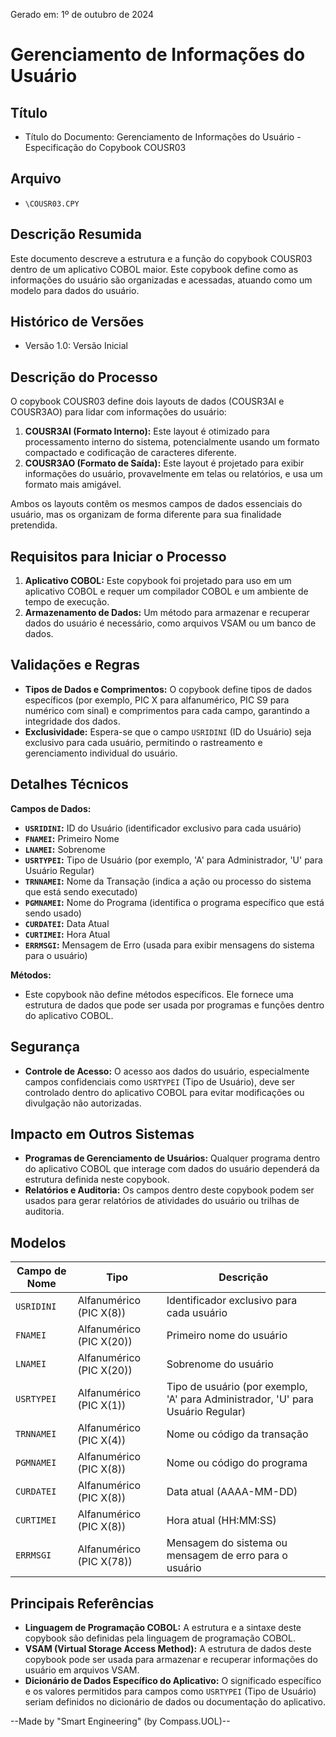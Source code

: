 Gerado em: 1º de outubro de 2024

# Gerenciamento de Informações do Usuário

## Título

- Título do Documento: Gerenciamento de Informações do Usuário - Especificação do Copybook COUSR03

## Arquivo

- `\COUSR03.CPY`

## Descrição Resumida

Este documento descreve a estrutura e a função do copybook COUSR03 dentro de um aplicativo COBOL maior. Este copybook define como as informações do usuário são organizadas e acessadas, atuando como um modelo para dados do usuário.

## Histórico de Versões

- Versão 1.0: Versão Inicial

## Descrição do Processo

O copybook COUSR03 define dois layouts de dados (COUSR3AI e COUSR3AO) para lidar com informações do usuário:

1. **COUSR3AI (Formato Interno):** Este layout é otimizado para processamento interno do sistema, potencialmente usando um formato compactado e codificação de caracteres diferente.
2. **COUSR3AO (Formato de Saída):** Este layout é projetado para exibir informações do usuário, provavelmente em telas ou relatórios, e usa um formato mais amigável.

Ambos os layouts contêm os mesmos campos de dados essenciais do usuário, mas os organizam de forma diferente para sua finalidade pretendida.

## Requisitos para Iniciar o Processo

1. **Aplicativo COBOL:** Este copybook foi projetado para uso em um aplicativo COBOL e requer um compilador COBOL e um ambiente de tempo de execução.
2. **Armazenamento de Dados:** Um método para armazenar e recuperar dados do usuário é necessário, como arquivos VSAM ou um banco de dados.

## Validações e Regras

* **Tipos de Dados e Comprimentos:** O copybook define tipos de dados específicos (por exemplo, PIC X para alfanumérico, PIC S9 para numérico com sinal) e comprimentos para cada campo, garantindo a integridade dos dados.
* **Exclusividade:** Espera-se que o campo `USRIDINI` (ID do Usuário) seja exclusivo para cada usuário, permitindo o rastreamento e gerenciamento individual do usuário.

## Detalhes Técnicos

**Campos de Dados:**

* **`USRIDINI`:** ID do Usuário (identificador exclusivo para cada usuário)
* **`FNAMEI`:** Primeiro Nome
* **`LNAMEI`:** Sobrenome
* **`USRTYPEI`:** Tipo de Usuário (por exemplo, 'A' para Administrador, 'U' para Usuário Regular)
* **`TRNNAMEI`:** Nome da Transação (indica a ação ou processo do sistema que está sendo executado)
* **`PGMNAMEI`:** Nome do Programa (identifica o programa específico que está sendo usado)
* **`CURDATEI`:** Data Atual
* **`CURTIMEI`:** Hora Atual
* **`ERRMSGI`:** Mensagem de Erro (usada para exibir mensagens do sistema para o usuário)

**Métodos:**

* Este copybook não define métodos específicos. Ele fornece uma estrutura de dados que pode ser usada por programas e funções dentro do aplicativo COBOL.

## Segurança

* **Controle de Acesso:** O acesso aos dados do usuário, especialmente campos confidenciais como `USRTYPEI` (Tipo de Usuário), deve ser controlado dentro do aplicativo COBOL para evitar modificações ou divulgação não autorizadas.

## Impacto em Outros Sistemas

* **Programas de Gerenciamento de Usuários:** Qualquer programa dentro do aplicativo COBOL que interage com dados do usuário dependerá da estrutura definida neste copybook.
* **Relatórios e Auditoria:** Os campos dentro deste copybook podem ser usados para gerar relatórios de atividades do usuário ou trilhas de auditoria.

## Modelos

| Campo de Nome | Tipo | Descrição |
|---|---|---|
| `USRIDINI` | Alfanumérico (PIC X(8)) | Identificador exclusivo para cada usuário |
| `FNAMEI` | Alfanumérico (PIC X(20)) | Primeiro nome do usuário |
| `LNAMEI` | Alfanumérico (PIC X(20)) | Sobrenome do usuário |
| `USRTYPEI` | Alfanumérico (PIC X(1)) | Tipo de usuário (por exemplo, 'A' para Administrador, 'U' para Usuário Regular) |
| `TRNNAMEI` | Alfanumérico (PIC X(4)) | Nome ou código da transação |
| `PGMNAMEI` | Alfanumérico (PIC X(8)) | Nome ou código do programa |
| `CURDATEI` | Alfanumérico (PIC X(8)) | Data atual (AAAA-MM-DD) |
| `CURTIMEI` | Alfanumérico (PIC X(8)) | Hora atual (HH:MM:SS) |
| `ERRMSGI` | Alfanumérico (PIC X(78)) | Mensagem do sistema ou mensagem de erro para o usuário |

## Principais Referências

* **Linguagem de Programação COBOL:** A estrutura e a sintaxe deste copybook são definidas pela linguagem de programação COBOL.
* **VSAM (Virtual Storage Access Method):** A estrutura de dados deste copybook pode ser usada para armazenar e recuperar informações do usuário em arquivos VSAM.
* **Dicionário de Dados Específico do Aplicativo:** O significado específico e os valores permitidos para campos como `USRTYPEI` (Tipo de Usuário) seriam definidos no dicionário de dados ou documentação do aplicativo.

--Made by "Smart Engineering" (by Compass.UOL)--